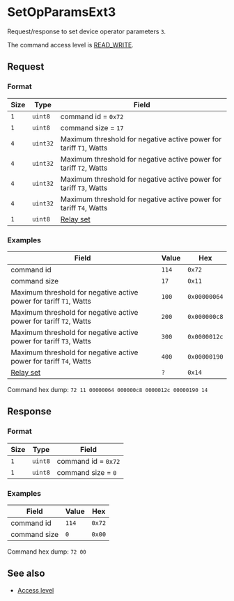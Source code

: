 # SetOpParamsExt3

Request/response to set device operator parameters `3`.

The command access level is [READ_WRITE](../basics.md#command-access-level).


## Request

### Format

| Size | Type     | Field                                                              |
| ---- | -------- | ------------------------------------------------------------------ |
| `1`  | `uint8`  | command id = `0x72`                                                |
| `1`  | `uint8`  | command size = `17`                                                |
| `4`  | `uint32` | Maximum threshold for negative active power for tariff `T1`, Watts |
| `4`  | `uint32` | Maximum threshold for negative active power for tariff `T2`, Watts |
| `4`  | `uint32` | Maximum threshold for negative active power for tariff `T3`, Watts |
| `4`  | `uint32` | Maximum threshold for negative active power for tariff `T4`, Watts |
| `1`  | `uint8`  | [Relay set](./GetOpParamsExt3.md#relay-set)                        |

### Examples

| Field                                                              | Value | Hex          |
| ------------------------------------------------------------------ | ----- | ------------ |
| command id                                                         | `114` | `0x72`       |
| command size                                                       | `17`  | `0x11`       |
| Maximum threshold for negative active power for tariff `T1`, Watts | `100` | `0x00000064` |
| Maximum threshold for negative active power for tariff `T2`, Watts | `200` | `0x000000c8` |
| Maximum threshold for negative active power for tariff `T3`, Watts | `300` | `0x0000012c` |
| Maximum threshold for negative active power for tariff `T4`, Watts | `400` | `0x00000190` |
| [Relay set](./GetOpParamsExt3.md#relay-set)                        | `?`   | `0x14`       |


Command hex dump: `72 11 00000064 000000c8 0000012c 00000190 14`


## Response

### Format

| Size | Type    | Field               |
| ---- | ------- | ------------------- |
| `1`  | `uint8` | command id = `0x72` |
| `1`  | `uint8` | command size = `0`  |

### Examples

| Field        | Value | Hex    |
| ------------ | ----- | ------ |
| command id   | `114` | `0x72` |
| command size | `0`   | `0x00` |

Command hex dump: `72 00`


## See also

* [Access level](../basics.md#command-access-level)
